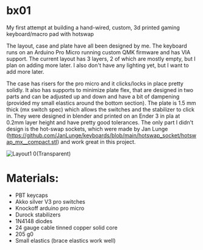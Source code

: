# bx01
My first attempt at building a hand-wired, custom, 3d printed gaming keyboard/macro pad with hotswap 

The layout, case and plate have all been designed by me. The keyboard runs on an Arduino Pro Micro running custom QMK firmware and has VIA support. The current layout has 3 layers, 2 of which are mostly empty, but I plan on adding more later. I also don't have any lighting yet, but I want to add more later. 

The case has risers for the pro micro and it clicks/locks in place pretty solidly. It also has supports to minimize plate flex, that are designed in two parts and can be adjusted up and down and have a bit of dampening (provided my small elastics around the bottom section). The plate is 1.5 mm thick (mx switch spec) which allows the switches and the stabilizer to click in. They were designed in blender and printed on an Ender 3 in pla at 0.2mm layer height and have pretty good tolerances. The only part I didn't design is the hot-swap sockets, which were made by Jan Lunge (https://github.com/JanLunge/keyboards/blob/main/hotswap_socket/hotswap_mx__compact.stl) and work great in this project. 



![Layout1 0(Transparent)](https://github.com/Baxtrom/bx01/assets/152244482/c247fa15-5c56-4e3d-b5ba-1cef620767b4)


# Materials:
- PBT keycaps
- Akko silver V3 pro switches
- Knockoff arduino pro micro
- Durock stabilizers
- 1N4148 diodes 
- 24 gauge cable tinned copper solid core
- 205 g0
- Small elastics (brace elastics work well)
